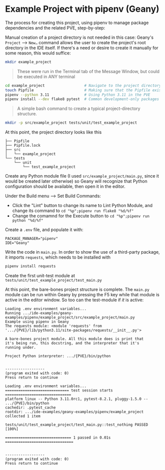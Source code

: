 # Example Project with pipenv (Geany)

The process for creating this project, using pipenv to manage package dependencies and the related PVE, step-by-step:

Manual creation of a project directory is not needed in this case: Geany's `Project` --> `New…` command allows the user to create the project's root directory in the IDE itself. If there's a need or desire to create it manually for some reason, this would suffice:

```bash
mkdir example_project 
```

> These were run in the Terminal tab of the Message Window, but could be executed in ANY terminal

```bash
cd example_project                  # Navigate to the project directory
touch Pipfile                       # Making sure that the Pipfile exists first
pipenv --python 3.11                # Using Python 3.11 in the PVE
pipenv install --dev flake8 pytest  # Common development-only packages
```

> A simple bash command to create a typical project-directory structure.

```bash
mkdir -p src/example_project tests/unit/test_example_project
```

At this point, the project directory looks like this

```
├── Pipfile
├── Pipfile.lock
├── src
│   └── example_project
└── tests
    └── unit
        └── test_example_project
```

Create any Python module file (I used `src/example_project/main.py`, since it would be created later otherwise) so Geany will recognize that Python configuration should be available, then open it in the editor.

Under the Build menu --> Set Build Commands:

- Click the "Lint" button to change its name to Lint Python Module, and change its command to `cd "%p";pipenv run flake8 "%d/%f"`
- Change the comamnd for the Execute button to `cd "%p";pipenv run python "%d/%f"`

Create a `.env` file, and populate it with:

```
PACKAGE_MANAGER="pipenv"
IDE="Geany"
```

Write the code in `main.py`. In order to show the use of a third-party package, it imports `requests`, which needs to be installed with

```bash
pipenv install requests
```

Create the first unit-test module at `tests/unit/test_example_project/test_main.py`

At this point, the bare-bones project structure is complete. The `main.py` module can be run within Geany by pressing the F5 key while that module is active in the editor window. So too can the test-module if *it* is active:

```
Loading .env environment variables...
Running .../ide-examples/geany-examples/pipenv/example_project/src/example_project/main.py
Example using pipenv in Geany
The requests module: <module 'requests' from '.../{PVE}/lib/python3.11/site-packages/requests/__init__.py'>

A bare-bones project module. All this module does is print that
it's being run, this docstring, and the interpreter that it's
running under.

Project Python interpreter: .../{PVE}/bin/python


------------------
(program exited with code: 0)
Press return to continue
```

```
Loading .env environment variables...
============================= test session starts ==============================
platform linux -- Python 3.11.0rc1, pytest-8.2.1, pluggy-1.5.0 -- .../{PVE}/bin/python
cachedir: .pytest_cache
rootdir: .../ide-examples/geany-examples/pipenv/example_project
collected 1 item                                                               

tests/unit/test_example_project/test_main.py::test_nothing PASSED        [100%]

============================== 1 passed in 0.01s ===============================


------------------
(program exited with code: 0)
Press return to continue

```
